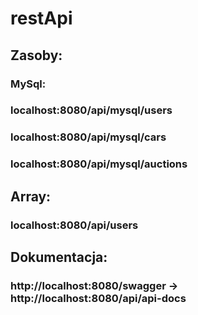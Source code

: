 # restApi

## Zasoby:
### MySql:
### localhost:8080/api/mysql/users
### localhost:8080/api/mysql/cars
### localhost:8080/api/mysql/auctions

## Array:
### localhost:8080/api/users

## Dokumentacja:
### http://localhost:8080/swagger -> http://localhost:8080/api/api-docs
